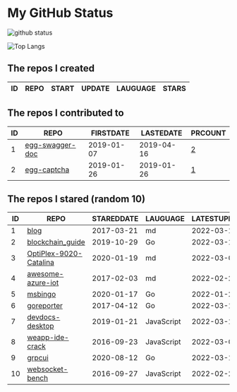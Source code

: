 # My GitHub Status

<img src="https://github-readme-stats-1.yihong0618.vercel.app/api?username=jc-lathander&show_icons=true&&&hide_title=true&count_private=true" alt="github status" />

![Top Langs](https://github-readme-stats-1.yihong0618.vercel.app/api/top-langs/?username=jc-lathander&layout=compact)

<!--START_SECTION:my_github-->
## The repos I created
| ID | REPO | START | UPDATE | LAUGUAGE | STARS |
|----|------|-------|--------|----------|-------|

## The repos I contributed to
| ID |                                REPO                                | FIRSTDATE  | LASTEDATE  |                                          PRCOUNT                                           |
|----|--------------------------------------------------------------------|------------|------------|--------------------------------------------------------------------------------------------|
|  1 | [egg-swagger-doc](https://github.com/Yanshijie-EL/egg-swagger-doc) | 2019-01-07 | 2019-04-16 | [2](https://github.com/Yanshijie-EL/egg-swagger-doc/pulls?q=is%3Apr+author%3Ajc-lathander) |
|  2 | [egg-captcha](https://github.com/Raoul1996/egg-captcha)            | 2019-01-26 | 2019-01-26 | [1](https://github.com/Raoul1996/egg-captcha/pulls?q=is%3Apr+author%3Ajc-lathander)        |

## The repos I stared (random 10)
| ID |                                   REPO                                   | STAREDDATE |  LAUGUAGE  | LATESTUPDATE |
|----|--------------------------------------------------------------------------|------------|------------|--------------|
|  1 | [blog](https://github.com/fouber/blog)                                   | 2017-03-21 | md         | 2022-03-13   |
|  2 | [blockchain_guide](https://github.com/yeasy/blockchain_guide)            | 2019-10-29 | Go         | 2022-03-13   |
|  3 | [OptiPlex-9020-Catalina](https://github.com/W-MS/OptiPlex-9020-Catalina) | 2020-01-19 | md         | 2022-03-03   |
|  4 | [awesome-azure-iot](https://github.com/formulahendry/awesome-azure-iot)  | 2017-02-03 | md         | 2022-02-26   |
|  5 | [msbingo](https://github.com/khoad/msbingo)                              | 2020-01-17 | Go         | 2022-01-21   |
|  6 | [goreporter](https://github.com/qax-os/goreporter)                       | 2017-04-12 | Go         | 2022-03-10   |
|  7 | [devdocs-desktop](https://github.com/egoist/devdocs-desktop)             | 2019-01-21 | JavaScript | 2022-03-12   |
|  8 | [weapp-ide-crack](https://github.com/gavinkwoe/weapp-ide-crack)          | 2016-09-23 | JavaScript | 2022-03-08   |
|  9 | [grpcui](https://github.com/fullstorydev/grpcui)                         | 2020-08-12 | Go         | 2022-03-13   |
| 10 | [websocket-bench](https://github.com/BedrockStreaming/websocket-bench)   | 2016-09-27 | JavaScript | 2022-02-27   |

<!--END_SECTION:my_github-->
